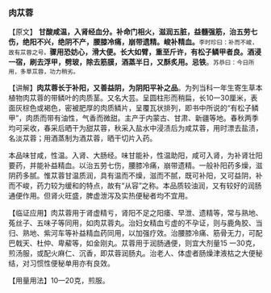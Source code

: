 ### 肉苁蓉

【原文】 **甘酸咸温，入肾经血分。补命门相火，滋润五脏，益髓强筋，治五劳七伤，绝阳不兴，绝阴不产，腰膝冷痛，崩带遗精。峻补精血。**<small>李时珍曰：补而不峻，故有苁蓉之号。</small>**骤用恐妨心，滑大便。长大如臂，重至斤许，有松子鳞甲者良。酒浸一宿，刷去浮甲，劈玻，除去筋膜，酒蒸半日，又酥炙用。忌铁**。<small>苏恭曰：今日所用，多草苁蓉，功力稍劣。 </small>

【讲解】**肉苁蓉长于补阳，又善益阴，为阴阳平补之品**。为列当科一年生寄生草本植物肉苁蓉的带鳞叶的肉质茎。又名大芸。呈圆柱形而稍扁，长10一30厘米，表面灰棕色或褐色，密被肥厚的肉质鳞片，呈覆瓦状排列，即书中所说的“有松子鳞甲”，肉质而带有油性，气香而微甜。主产于内蒙古、甘肃、新疆等地。春秋两季均可采收，春采后晒干为甜苁蓉，秋采入盐水中浸渍后为咸苁蓉，用时漂去盐渍，名淡苁蓉；用酒蒸制为酒苁蓉，晒干切片入药。

本品味甘咸，性温。入肾、大肠经。味甘能补，性温助阳，咸可入肾，为补肾壮阳要药，并能补益精血。以治五劳七伤，腰膝冷痛，崩带遗精。一般补阳药多燥，滋阴药多腻。惟苁蓉甘温质润，具有温而不燥，滋而不腻，既可补阳，又可益阴，补而不峻，药力较为缓和的特点，故有“从容”之称。本品质较油润，又有较好的润肠通便作用。但肾火旺盛，脾虚泄泻及实热便秘者均不宜用。

【临证应用】肉苁蓉用于肾虚精亏，肾阳不足之阳痿、早泄、遗精等，常与熟地、菟丝子、五味子等同用，如肉苁蓉丸。治妇女精血亏虚的不孕证，则与鹿角胶、当归、熟地、紫河车等补益精血药同用，以加强疗效。治腰膝冷痛、筋骨无力，可配巴戟天、杜仲、卑薢等，如金刚丸。苁蓉用于润肠通便，则宜大剂量15 一30克，煎汤服，或配火麻仁、沉香，即苁蓉润肠丸。治老人、体虚者肠燥津液枯之大便秘结，对习惯性便秘单用亦有良效。

【用量用法】10一20克，煎服。

